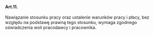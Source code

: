 #### Art.11.

Nawiązanie stosunku pracy oraz ustalenie warunków pracy i płacy, bez względu na podstawę prawną tego stosunku, wymaga zgodnego oświadczenia woli pracodawcy i pracownika.
